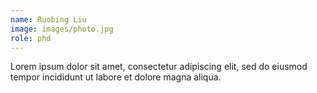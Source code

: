 ```yaml
---
name: Ruobing Liu
image: images/photo.jpg
role: phd
---
```


Lorem ipsum dolor sit amet, consectetur adipiscing elit, sed do eiusmod tempor incididunt ut labore et dolore magna aliqua.
